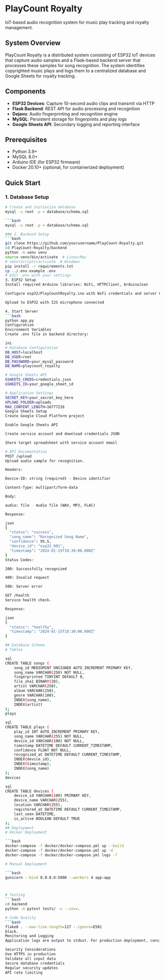 # PlayCount Royalty

IoT-based audio recognition system for music play tracking and royalty management.

## System Overview

PlayCount Royalty is a distributed system consisting of ESP32 IoT devices that capture audio samples and a Flask-based backend server that processes these samples for song recognition. The system identifies copyrighted music plays and logs them to a centralized database and Google Sheets for royalty tracking.


## Components

- **ESP32 Devices**: Capture 10-second audio clips and transmit via HTTP
- **Flask Backend**: REST API for audio processing and recognition
- **Dejavu**: Audio fingerprinting and recognition engine
- **MySQL**: Persistent storage for fingerprints and play logs
- **Google Sheets API**: Secondary logging and reporting interface

## Prerequisites

- Python 3.9+
- MySQL 8.0+
- Arduino IDE (for ESP32 firmware)
- Docker 20.10+ (optional, for containerized deployment)

## Quick Start

### 1. Database Setup

```bash
# Create and initialize database
mysql -u root -p < database/schema.sql

```bash
mysql -u root -p < database/schema.sql

### 2. Backend Setup
```bash
git clone https://github.com/yourusername/PlayCount-Royalty.git
cd PlayCount-Royalty/backend
python -m venv venv
source venv/bin/activate  # Linux/Mac
# venv\Scripts\activate  # Windows
pip install -r requirements.txt
cp ../.env.example .env
# Edit .env with your settings
3. ESP32 Setup
Install required Arduino libraries: WiFi, HTTPClient, ArduinoJson

Configure esp32/PlayCountRoyalty.ino with WiFi credentials and server URL

Upload to ESP32 with I2S microphone connected

4. Start Server
```bash
python app.py
Configuration
Environment Variables
Create .env file in backend directory:

ini
# Database Configuration
DB_HOST=localhost
DB_USER=root
DB_PASSWORD=your_mysql_password
DB_NAME=playcount_royalty

# Google Sheets API
GSHEETS_CREDS=credentials.json
GSHEETS_ID=your_google_sheet_id

# Application Settings
SECRET_KEY=your_secret_key_here
UPLOAD_FOLDER=uploads
MAX_CONTENT_LENGTH=16777216
Google Sheets Setup
Create Google Cloud Platform project

Enable Google Sheets API

Create service account and download credentials JSON

Share target spreadsheet with service account email

# API Documentation
POST /upload
Upload audio sample for recognition.

Headers:

Device-ID: string (required) - Device identifier

Content-Type: multipart/form-data

Body:

audio: file - Audio file (WAV, MP3, FLAC)

Response:

json
{
  "status": "success",
  "song_name": "Recognized Song Name",
  "confidence": 95.5,
  "device_id": "esp32_001",
  "timestamp": "2024-01-15T10:30:00.000Z"
}
Status Codes:

200: Successfully recognized

400: Invalid request

500: Server error

GET /health
Service health check.

Response:

json
{
  "status": "healthy",
  "timestamp": "2024-01-15T10:30:00.000Z"
}

## Database Schema
# Tables

sql
CREATE TABLE songs (
    song_id MEDIUMINT UNSIGNED AUTO_INCREMENT PRIMARY KEY,
    song_name VARCHAR(250) NOT NULL,
    fingerprinted TINYINT DEFAULT 0,
    file_sha1 BINARY(20),
    artist VARCHAR(250),
    album VARCHAR(250),
    genre VARCHAR(100),
    INDEX(song_name),
    INDEX(artist)
);
plays

sql
CREATE TABLE plays (
    play_id INT AUTO_INCREMENT PRIMARY KEY,
    song_name VARCHAR(255) NOT NULL,
    device_id VARCHAR(100) NOT NULL,
    timestamp DATETIME DEFAULT CURRENT_TIMESTAMP,
    confidence FLOAT NOT NULL,
    recognized_at DATETIME DEFAULT CURRENT_TIMESTAMP,
    INDEX(device_id),
    INDEX(timestamp),
    INDEX(song_name)
);
devices

sql
CREATE TABLE devices (
    device_id VARCHAR(100) PRIMARY KEY,
    device_name VARCHAR(255),
    location VARCHAR(255),
    registered_at DATETIME DEFAULT CURRENT_TIMESTAMP,
    last_seen DATETIME,
    is_active BOOLEAN DEFAULT TRUE
);
## Deployment
# Docker Deployment

```bash
docker-compose -f docker/docker-compose.yml up --build
docker-compose -f docker/docker-compose.yml up -d
docker-compose -f docker/docker-compose.yml logs -f

# Manual Deployment

```bash
gunicorn --bind 0.0.0.0:5000 --workers 4 app:app



# Testing
```bash
cd backend
python -m pytest tests/ -v --cov=.

# Code Quality
```bash
flake8 . --max-line-length=127 --ignore=E501
black.
Monitoring and Logging
Application logs are output to stdout. For production deployment, consider log aggregation and monitoring solutions.

Security Considerations
Use HTTPS in production
Validate all input data
Secure database credentials
Regular security updates
API rate limiting



